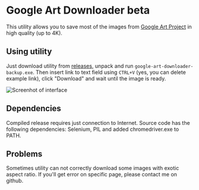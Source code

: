 # Google Art Downloader beta
This utility allows you to save most of the images from [Google Art Project](https://artsandculture.google.com) in high quality (up to 4K). 
## Using utility
Just download utility from [releases](https://github.com/mewforest/google-art-downloader/releases), unpack and run `google-art-downloader-backup.exe`. Then insert link to text field using `CTRL+V` (yes, you can delete example link), click "Download" and wait until the image is ready.

![Screenhot of interface](http://up.mewf.ru/ga/images/01_scr.png)
## Dependencies
Compiled release requires just connection to Internet.
Source code has the following dependencies: Selenium, PIL and added chromedriver.exe to PATH.
## Problems
Sometimes utility can not correctly download some images with exotic aspect ratio. If you'll get error on specific page, please contact me on github.
